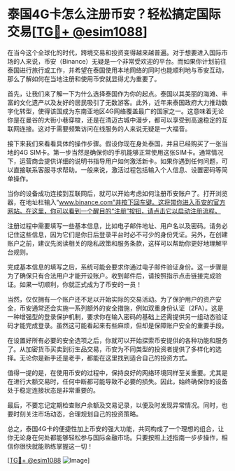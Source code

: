# 泰国4G卡怎么注册币安？轻松搞定国际交易[[TG💪+ @esim1088](https://t.me/s/esim1088)]

在当今这个全球化的时代，跨境交易和投资变得越来越普遍。对于想要进入国际市场的人来说，币安（Binance）无疑是一个非常受欢迎的平台。而如果你计划前往泰国进行旅行或工作，并希望在泰国使用本地网络的同时也能顺利地与币安互动，那么了解如何在当地注册和使用币安就显得尤为重要了。

首先，让我们来了解一下为什么选择泰国作为你的起点。泰国以其美丽的海滩、丰富的文化遗产以及友好的居民吸引了无数游客。此外，近年来泰国政府大力推动数字化转型，使得该国成为东南亚地区4G网络覆盖最广的国家之一。这意味着无论你是在曼谷的大街小巷穿梭，还是在清迈古城中漫步，都可以享受到高速稳定的互联网连接。这对于需要频繁访问在线服务的人来说无疑是一大福音。

接下来我们来看看具体的操作步骤。假设你现在身处泰国，并且已经购买了一张当地的4G SIM卡。第一步当然是确保你的手机能够正常使用这张SIM卡。通常情况下，运营商会提供详细的说明书指导用户如何激活新卡。如果你遇到任何问题，可以直接联系客服寻求帮助。一般来说，激活过程包括输入个人信息、设置密码等简单操作。

当你的设备成功连接到互联网后，就可以开始考虑如何注册币安账户了。打开浏览器，在地址栏输入“www.binance.com”并按下回车键。这将带你进入币安的官方网站。在这里，你可以看到一个醒目的“注册”按钮，请点击它以启动注册流程。

注册过程中需要填写一些基本信息，比如电子邮件地址、用户名以及密码。请务必记住这些信息，因为它们是你日后登录平台时必不可少的身份凭证。另外，在创建账户之前，建议先阅读相关的隐私政策和服务条款，这样可以帮助你更好地理解平台规则。

完成基本信息的填写之后，系统可能会要求你通过电子邮件验证身份。这一步骤是为了确保只有合法用户才能开设账户。收到邮件后，请按照指示点击链接完成验证。如果一切顺利，你就正式成为了币安的一员！

当然，仅仅拥有一个账户还不足以开始实际的交易活动。为了保护用户的资产安全，币安通常还会实施一系列额外的安全措施，例如双重身份认证（2FA）。这是一种增强型的登录保护机制，要求你在输入密码的基础上还需提供另一组动态验证码才能完成登录。虽然这可能看起来有些麻烦，但却是保障账户安全的重要手段。

在设置好所有必要的安全选项之后，你就可以开始探索币安提供的各种功能和服务了。从加密货币买卖到衍生品交易，币安为不同类型的投资者提供了多样化的选择。无论你是新手还是老手，都能在这里找到适合自己的投资方式。

值得一提的是，在使用币安的过程中，保持良好的网络环境同样至关重要。尤其是在进行大额交易时，任何中断都可能导致不必要的损失。因此，始终确保你的设备处于稳定连接状态是非常重要的。

最后，不要忘记定期检查账户余额及交易记录，以便及时发现异常情况。同时，也要时刻关注市场动态，合理规划自己的投资策略。

总之，泰国4G卡的便捷性加上币安的强大功能，共同构成了一个理想的组合，让你无论身在何处都能够轻松参与国际金融市场。只要按照上述指南一步步操作，相信你很快就能熟练掌握这一切！

[[TG💪+ @esim1088](https://t.me/s/esim1088) ![Image](https://i.postimg.cc/4NQfJmqS/Snipaste-2025-05-13-00-14-12.png)]